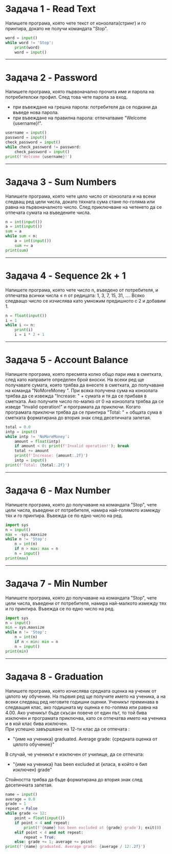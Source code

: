 # Задача 1 - Read Text

Напишете програма, която чете текст от конзолата(стринг) и го принтира, докато не получи командата "Stop".

```python
word = input()
while word != 'Stop':
    print(word)
    word = input()
```

---
# Задача 2 - Password

Напишете програма, която първоначално прочита име и парола на потребителски профил. След това чете парола за вход. 
+	при въвеждане на грешна парола: потребителя да се подкани да въведе нова парола.
+	при въвеждане на правилна парола: отпечатваме "Welcome {username}!".


```python
username = input()
password = input()
check_password = input()
while check_password != password:
    check_password = input()
print(f'Welcome {username}!')
```

---
# Задача 3 - Sum Numbers

Напишете програма, която чете цяло число от конзолата и на всеки следващ ред цели числа, докато тяхната сума стане по-голяма или равна на първоначалното число. След приключване на четенето да се отпечата сумата на въведените числа.

```python
n = int(input())
a = int(input())
sum = a
while sum < n:
    a = int(input())
    sum += a
print(sum)
```

---
# Задача 4 - Sequence 2k + 1

Напишете програма, която чете число n, въведено от потребителя, и отпечатва всички числа  ≤  n от редицата: 1, 3, 7, 15, 31, …. Всяко следващо число се изчислява като умножим предишното с 2 и добавим 1.

```python
n = float(input())
i = 1
while i <= n:
    print(i)
    i = i * 2 + 1
```

---
# Задача 5 - Account Balance

Напишете програма, която пресмята колко общо пари има в сметката, след като направите определен брой вноски. На всеки ред ще получавате сумата, която трябва да внесете в сметката, до получаване на команда  "NoMoreMoney ". При всяка получена сума на конзолата трябва да се извежда "Increase: " + сумата и тя да се прибавя в сметката. Ако получите число по-малко от 0 на конзолата трябва да се изведе "Invalid operation!"  и програмата да приключи. Когато програмата приключи трябва да се принтира "Total: " + общата сума в сметката форматирана до втория знак след десетичната запетая. 

```python
total = 0.0
intp = input()
while intp != 'NoMoreMoney':
    amount = float(intp)
    if amount < 0: print(f'Invalid operation!'); break
    total += amount
    print(f'Increase: {amount:.2f}')
    intp = input()
print(f'Total: {total:.2f}')
```

---
# Задача 6 - Max Number

Напишете програма, която до получаване на командата "Stop", чете цели числа, въведени от потребителя,  намира най-голямото измежду тях и го принтира. Въвежда се по едно число на ред. 

```python
import sys
n = input()
max = -sys.maxsize
while n != 'Stop':
    n = int(n)
    if n > max: max = n
    n = input()
print(max)
```

---
# Задача 7 - Min Number

Напишете програма, която до получаване на командата "Stop", чете цели числа, въведени от потребителя, намира най-малкото измежду тях и го принтира. Въвежда се по едно число на ред. 

```python
import sys
n = input()
min = sys.maxsize
while n != 'Stop':
    n = int(n)
    if n < min: min = n
    n = input()
print(min)
```

---
# Задача 8 - Graduation

Напишете програма, която изчислява средната оценка на ученик от цялото му обучение. На първия ред ще получите името на ученика, а на всеки следващ ред неговите годишни оценки. Ученикът преминава в следващия клас, ако годишната му оценка е по-голяма или равна на 4.00. Ако ученикът бъде скъсан повече от един път, то той бива изключен и програмата приключва, като се отпечатва името на ученика и в кой клас бива изключен.<br>
При успешно завършване на 12-ти клас да се отпечата : 
+ "{име на ученика} graduated. Average grade: {средната оценка от цялото обучение}"

В случай, че ученикът е изключен от училище, да се отпечата:
+ "{име на ученика} has been excluded at {класа, в който е бил изключен} grade"

Стойността трябва да бъде форматирана до втория знак след десетичната запетая.  


```python
name = input()
average = 0.0
grade = 1
repeat = False
while grade <= 12:
    point = float(input())
    if point < 4 and repeat:
        print(f'{name} has been excluded at {grade} grade'); exit(0)
    elif point < 4 and not repeat:
        repeat = True;
    else: grade += 1; average += point
print(f'{name} graduated. Average grade: {average / 12:.2f}')
```
